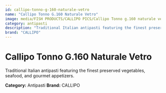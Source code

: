 ```yaml
---
id: callipo-tonno-g-160-naturale-vetro
name: "Callipo Tonno G.160 Naturale Vetro"
image: media/FISH PRODUCTS/CALLIPO PICS/Callipo Tonno g.160 naturale vetro .png
category: antipasti
description: "Traditional Italian antipasti featuring the finest preserved vegetables, seafood, and gourmet appetizers."
brand: "CALLIPO"
---
```


# Callipo Tonno G.160 Naturale Vetro

Traditional Italian antipasti featuring the finest preserved vegetables, seafood, and gourmet appetizers.

**Category:** Antipasti
**Brand:** CALLIPO
